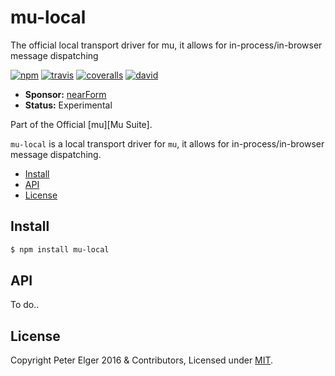 # mu-local

The official local transport driver for mu, it allows for in-process/in-browser message dispatching

[![npm][npm-badge]][npm-url]
[![travis][travis-badge]][travis-url]
[![coveralls][coveralls-badge]][coveralls-url]
[![david][david-badge]][david-url]

- __Sponsor:__ [nearForm][sponsor]
- __Status:__ Experimental

Part of the Official [mu][Mu Suite].

`mu-local` is a local transport driver for `mu`, it allows for in-process/in-browser message dispatching.


* [Install](#install)
* [API](#api)
* [License](#license)


## Install

```sh
$ npm install mu-local
```

## API
To do..

## License
Copyright Peter Elger 2016 & Contributors, Licensed under [MIT][].


[mu]: https://github.com/apparatus/mu
[travis-badge]: https://travis-ci.org/apparatus/mu.svg?branch=master
[travis-url]: https://travis-ci.org/apparatus/mu
[npm-badge]: https://badge.fury.io/js/mu.svg
[npm-url]: https://npmjs.org/package/mu
[logo-url]: https://raw.githubusercontent.com/apparatus/mu/master/assets/mu.png
[coveralls-badge]: https://coveralls.io/repos/apparatus/mu/badge.svg?branch=master
[coveralls-url]: https://coveralls.io/github/apparatus/mu?branch=master
[david-badge]: https://david-dm.org/apparatus/mu.svg
[david-url]: https://david-dm.org/apparatus/mu?path=packages/mu-local
[sponsor]: http://nearform.com
[MIT]: ./LICENSE
